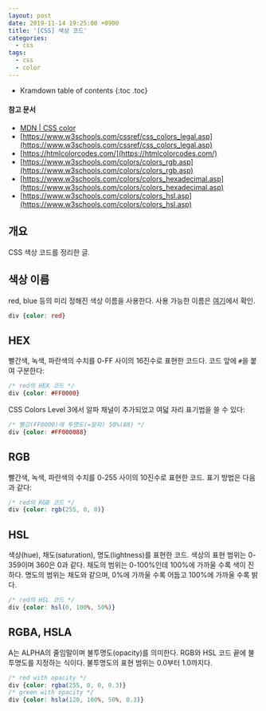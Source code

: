 ```yaml
---
layout: post
date: 2019-11-14 19:25:00 +0900
title: '[CSS] 색상 코드'
categories:
  - css
tags:
  - css
  - color
---
```


* Kramdown table of contents
{:toc .toc}

#### 참고 문서

- [MDN | CSS color](https://developer.mozilla.org/en-US/docs/Web/CSS/color)
- [https://www.w3schools.com/cssref/css_colors_legal.asp](https://www.w3schools.com/cssref/css_colors_legal.asp)
- [https://htmlcolorcodes.com/](https://htmlcolorcodes.com/)
- [https://www.w3schools.com/colors/colors_rgb.asp](https://www.w3schools.com/colors/colors_rgb.asp)
- [https://www.w3schools.com/colors/colors_hexadecimal.asp](https://www.w3schools.com/colors/colors_hexadecimal.asp)
- [https://www.w3schools.com/colors/colors_hsl.asp](https://www.w3schools.com/colors/colors_hsl.asp)


## 개요

CSS 색상 코드를 정리한 글.


## 색상 이름

red, blue 등의 미리 정해진 색상 이름을 사용한다. 사용 가능한 이름은 [여기](https://www.w3schools.com/colors/colors_names.asp)에서 확인.

```css
div {color: red}
```


## HEX

빨간색, 녹색, 파란색의 수치를 0-FF 사이의 16진수로 표현한 코드다. 코드 앞에 `#`을 붙여 구분한다:

```css
/* red의 HEX 코드 */
div {color: #FF0000}
```

CSS Colors Level 3에서 알파 채널이 추가되었고 여덟 자리 표기법을 쓸 수 있다:

```css
/* 빨강(FF0000)에 투명도(=알파) 50%(88) */
div {color: #FF000088}
```


## RGB

빨간색, 녹색, 파란색의 수치를 0-255 사이의 10진수로 표현한 코드. 표기 방법은 다음과 같다:

```css
/* red의 RGB 코드 */
div {color: rgb(255, 0, 0)}
```


## HSL

색상(hue), 채도(saturation), 명도(lightness)를 표현한 코드. 색상의 표현 범위는 0-359이며 360은 0과 같다. 채도의 범위는 0-100%인데 100%에 가까울 수록 색이 진하다. 명도의 범위는 채도와 같으며, 0%에 가까울 수록 어둡고 100%에 가까울 수록 밝다.

```css
/* red의 HSL 코드 */
div {color: hsl(0, 100%, 50%)}
```


## RGBA, HSLA

A는 ALPHA의 줄임말이며 불투명도(opacity)를 의미한다. RGB와 HSL 코드 끝에 불투명도를 지정하는 식이다. 불투명도의 표현 범위는 0.0부터 1.0까지다.

```css
/* red with opacity */
div {color: rgba(255, 0, 0, 0.3)}
/* green with opacity */
div {color: hsla(120, 100%, 50%, 0.3)}
```
